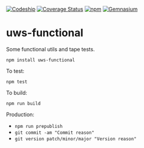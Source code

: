 [![Codeship](https://img.shields.io/codeship/d6c1ddd0-16a3-0132-5f85-2e35c05e22b1.svg?maxAge=2592000)](https://codeship.com/projects/145624)
[![Coverage Status](https://coveralls.io/repos/github/andywillis/uws-functional/badge.svg?branch=master)](https://coveralls.io/github/andywillis/uws-functional?branch=master)
[![npm](https://img.shields.io/npm/v/npm.svg?maxAge=2592000)](https://github.com/andywillis/uws-functional)
[![Gemnasium](https://img.shields.io/gemnasium/mathiasbynens/he.svg?maxAge=2592000)](https://github.com/andywillis/uws-functional)

# uws-functional

Some functional utils and tape tests.

`npm install uws-functional`

To test:

`npm test`

To build:

`npm run build`

Production:

* `npm run prepublish`
* `git commit -am "Commit reason"`
* `git version patch/minor/major "Version reason"`